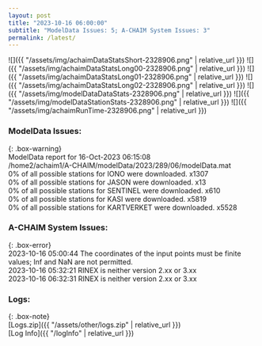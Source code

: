 ```yaml
---
layout: post
title: "2023-10-16 06:00:00"
subtitle: "ModelData Issues: 5; A-CHAIM System Issues: 3"
permalink: /latest/
---
```


![]({{ "/assets/img/achaimDataStatsShort-2328906.png" | relative_url }})
![]({{ "/assets/img/achaimDataStatsLong00-2328906.png" | relative_url }})
![]({{ "/assets/img/achaimDataStatsLong01-2328906.png" | relative_url }})
![]({{ "/assets/img/achaimDataStatsLong02-2328906.png" | relative_url }})
![]({{ "/assets/img/modelDataDataStats-2328906.png" | relative_url }})
![]({{ "/assets/img/modelDataStationStats-2328906.png" | relative_url }})
![]({{ "/assets/img/achaimRunTime-2328906.png" | relative_url }})


### ModelData Issues:  
  
{: .box-warning}  
 ModelData report for 16-Oct-2023 06:15:08   
 /home2/achaim1/A-CHAIM/modelData/2023/289/06/modelData.mat   
 0% of all possible stations for IONO were downloaded. x1307   
 0% of all possible stations for JASON were downloaded. x13   
 0% of all possible stations for SENTINEL were downloaded. x610   
 0% of all possible stations for KASI were downloaded. x5819   
 0% of all possible stations for KARTVERKET were downloaded. x5528   
  
### A-CHAIM System Issues:  
  
{: .box-error}  
2023-10-16 05:00:44 The coordinates of the input points must be finite values; Inf and NaN are not permitted.  
2023-10-16 05:32:21 RINEX is neither version 2.xx or 3.xx  
2023-10-16 06:32:31 RINEX is neither version 2.xx or 3.xx  

### Logs:  
  
{: .box-note}  
[Logs.zip]({{ "/assets/other/logs.zip" | relative_url }})  
[Log Info]({{ "/logInfo" | relative_url }})  
